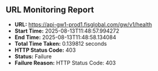 ## URL Monitoring Report

- **URL:** https://api-gw1-prod1.fisglobal.com/gw/v1/health
- **Start Time:** 2025-08-13T11:48:57.994272
- **End Time:** 2025-08-13T11:48:58.134084
- **Total Time Taken:** 0.139812 seconds
- **HTTP Status Code:** 403
- **Status:** Failure
- **Failure Reason:** HTTP Status Code: 403
